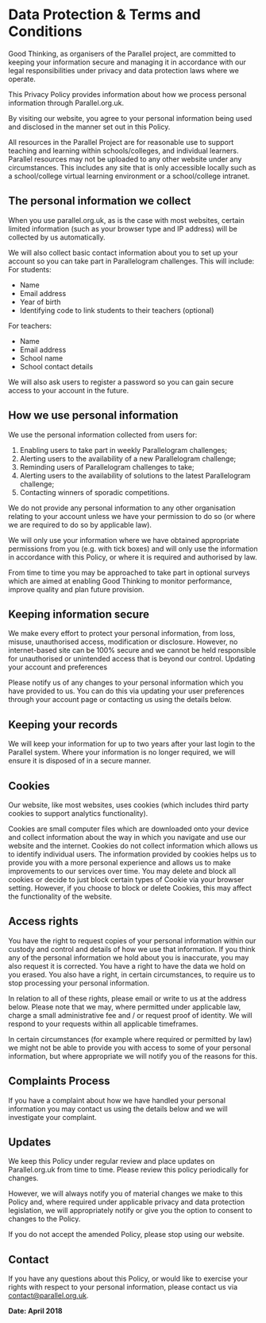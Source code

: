 # Data Protection & Terms and Conditions

Good Thinking, as organisers of the Parallel project, are committed to keeping your information secure and managing it in accordance with our legal responsibilities under privacy and data protection laws where we operate.

This Privacy Policy provides information about how we process personal information through Parallel.org.uk.

By visiting our website, you agree to your personal information being used and disclosed in the manner set out in this Policy.

All resources in the Parallel Project are for reasonable use to support teaching and learning within schools/colleges, and individual learners. Parallel resources may not be uploaded to any other website under any circumstances. This includes any site that is only accessible locally such as a school/college virtual learning environment or a school/college intranet.

## The personal information we collect
When you use parallel.org.uk, as is the case with most websites, certain limited information (such as your browser type and IP address) will be collected by us automatically.

We will also collect basic contact information about you to set up your account so you can take part in Parallelogram challenges. This will include:
For students:
*	Name
*	Email address
*	Year of birth
*	Identifying code to link students to their teachers (optional)  

For teachers:
*	Name
*	Email address
*	School name
*	School contact details

We will also ask users to register a password so you can gain secure access to your account in the future.

## How we use personal information
We use the personal information collected from users for:
1.	Enabling users to take part in weekly Parallelogram challenges;
2.	Alerting users to the availability of a new Parallelogram challenge;
3.	Reminding users of Parallelogram challenges to take;
4.	Alerting users to the availability of solutions to the latest Parallelogram challenge;
5.	Contacting winners of sporadic competitions.

We do not provide any personal information to any other organisation relating to your account unless we have your permission to do so (or where we are required to do so by applicable law).

We will only use your information where we have obtained appropriate permissions from you (e.g. with tick boxes) and will only use the information in accordance with this Policy, or where it is required and authorised by law.

From time to time you may be approached to take part in optional surveys which are aimed at enabling Good Thinking to monitor performance, improve quality and plan future provision.

## Keeping information secure
We make every effort to protect your personal information, from loss, misuse, unauthorised access, modification or disclosure. However, no internet-based site can be 100% secure and we cannot be held responsible for unauthorised or unintended access that is beyond our control.
Updating your account and preferences

Please notify us of any changes to your personal information which you have provided to us. You can do this via updating your user preferences through your account page or contacting us using the details below.

## Keeping your records
We will keep your information for up to two years after your last login to the Parallel system. Where your information is no longer required, we will ensure it is disposed of in a secure manner.

## Cookies
Our website, like most websites, uses cookies (which includes third party cookies to support analytics functionality).

Cookies are small computer files which are downloaded onto your device and collect information about the way in which you navigate and use our website and the internet. Cookies do not collect information which allows us to identify individual users. The information provided by cookies helps us to provide you with a more personal experience and allows us to make improvements to our services over time. You may delete and block all cookies or decide to just block certain types of Cookie via your browser setting. However, if you choose to block or delete Cookies, this may affect the functionality of the website.

## Access rights
You have the right to request copies of your personal information within our custody and control and details of how we use that information. If you think any of the personal information we hold about you is inaccurate, you may also request it is corrected. You have a right to have the data we hold on you erased. You also have a right, in certain circumstances, to require us to stop processing your personal information.

In relation to all of these rights, please email or write to us at the address below. Please note that we may, where permitted under applicable law, charge a small administrative fee and / or request proof of identity. We will respond to your requests within all applicable timeframes.

In certain circumstances (for example where required or permitted by law) we might not be able to provide you with access to some of your personal information, but where appropriate we will notify you of the reasons for this.

## Complaints Process
If you have a complaint about how we have handled your personal information you may contact us using the details below and we will investigate your complaint.

## Updates
We keep this Policy under regular review and place updates on Parallel.org.uk from time to time. Please review this policy periodically for changes.

However, we will always notify you of material changes we make to this Policy and, where required under applicable privacy and data protection legislation, we will appropriately notify or give you the option to consent to changes to the Policy.

If you do not accept the amended Policy, please stop using our website.

## Contact
If you have any questions about this Policy, or would like to exercise your rights with respect to your personal information, please contact us via contact@parallel.org.uk.

__Date: April 2018__
